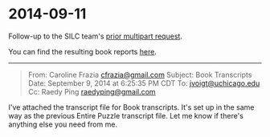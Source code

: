 # 2014-09-11 

Follow-up to the SILC team's [prior multipart request](https://github.com/rcc-uchicago/silc/tree/master/reports/joanna/2014-06-19).

You can find the resulting book reports [here](https://github.com/rcc-uchicago/silc/tree/master/reports/joanna/2014-06-19/reports/book).

---

> From: Caroline Frazia <cfrazia@gmail.com>
> Subject: Book Transcripts
> Date: September 9, 2014 at 6:25:35 PM CDT
> To: <jvoigt@uchicago.edu>
> Cc: Raedy Ping <raedyping@gmail.com>

I've attached the transcript file for Book transcripts. It's set up in the same way as the previous Entire Puzzle transcript file. Let me know if there's anything else you need from me.
